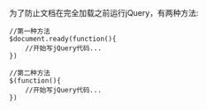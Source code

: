 为了防止文档在完全加载之前运行jQuery，有两种方法:
``` 
//第一种方法
$document.ready(function(){
    //开始写jQuery代码...
})  

//第二种方法
$(function(){
    //开始写jQuery代码...
})
```